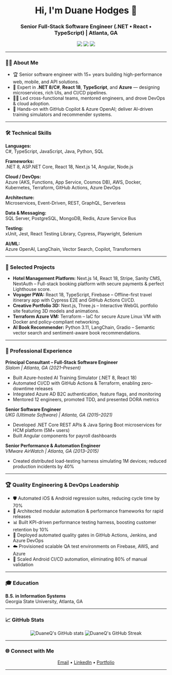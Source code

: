 <!-- Banner -->

<h1 align="center">Hi, I'm Duane Hodges 👋</h1>
<h3 align="center">Senior Full-Stack Software Engineer (.NET • React • TypeScript) | Atlanta, GA</h3>

<p align="center">
  <a href="mailto:DuaneQHodges@gmail.com"><img src="https://img.shields.io/badge/email-DuaneQHodges@gmail.com-blue?style=flat-square&logo=gmail"></a>
  <a href="https://www.linkedin.com/in/duane-hodges-904a3968"><img src="https://img.shields.io/badge/LinkedIn-Duane%20Hodges-blue?style=flat-square&logo=linkedin"></a>
  <a href="https://duaneq.github.io/NextJs-Portfolio/"><img src="https://img.shields.io/badge/Portfolio-duaneq.github.io-informational?style=flat-square&logo=github"></a>
</p>

---

### 👨‍💻 About Me

- 🏆 Senior software engineer with 15+ years building high-performance web, mobile, and API solutions.
- 🤖 Expert in **.NET 8/C#**, **React 18**, **TypeScript**, and **Azure** — designing microservices, rich UIs, and CI/CD pipelines.
- 👨‍🏫 Led cross-functional teams, mentored engineers, and drove DevOps & cloud adoption.
- 🧠 Hands-on with GitHub Copilot & Azure OpenAI; deliver AI-driven training simulators and recommender systems.

---

### 🛠️ Technical Skills

**Languages:**  
C#, TypeScript, JavaScript, Java, Python, SQL

**Frameworks:**  
.NET 8, ASP.NET Core, React 18, Next.js 14, Angular, Node.js

**Cloud / DevOps:**  
Azure (AKS, Functions, App Service, Cosmos DB), AWS, Docker, Kubernetes, Terraform, GitHub Actions, Azure DevOps

**Architecture:**  
Microservices, Event-Driven, REST, GraphQL, Serverless

**Data & Messaging:**  
SQL Server, PostgreSQL, MongoDB, Redis, Azure Service Bus

**Testing:**  
xUnit, Jest, React Testing Library, Cypress, Playwright, Selenium

**AI/ML:**  
Azure OpenAI, LangChain, Vector Search, Copilot, Transformers

---

### 🚀 Selected Projects

- **Hotel Management Platform:** Next.js 14, React 18, Stripe, Sanity CMS, NextAuth – Full-stack booking platform with secure payments & perfect Lighthouse score.
- **Voyager PWA:** React 18, TypeScript, Firebase – Offline-first travel itinerary app with Cypress E2E and GitHub Actions CI/CD.
- **Creative Portfolio 3D:** Next.js, Three.js – Interactive WebGL portfolio site featuring 3D models and animations.
- **Terraform Azure VM:** Terraform – IaC for secure Azure Linux VM with Docker and policy-compliant networking.
- **AI Book Recommender:** Python 3.11, LangChain, Gradio – Semantic vector search and sentiment-aware book recommendations.

---

### 💼 Professional Experience

**Principal Consultant – Full‑Stack Software Engineer**  
_Slalom | Atlanta, GA (2021–Present)_  
- Built Azure-hosted AI Training Simulator (.NET 8, React 18)
- Automated CI/CD with GitHub Actions & Terraform, enabling zero-downtime releases
- Integrated Azure AD B2C authentication, feature flags, and monitoring
- Mentored 12 engineers, promoted TDD, and presented DORA metrics

**Senior Software Engineer**  
_UKG (Ultimate Software) | Atlanta, GA (2015–2021)_  
- Developed .NET Core REST APIs & Java Spring Boot microservices for HCM platform (5M+ users)
- Built Angular components for payroll dashboards

**Senior Performance & Automation Engineer**  
_VMware AirWatch | Atlanta, GA (2013–2015)_  
- Created distributed load-testing harness simulating 1M devices; reduced production incidents by 40%

---

### 🏆 Quality Engineering & DevOps Leadership

- 🛡️ Automated iOS & Android regression suites, reducing cycle time by 70%
- 🧩 Architected modular automation & performance frameworks for rapid releases
- 📊 Built KPI-driven performance testing harness, boosting customer retention by 10%
- 🚀 Deployed automated quality gates in GitHub Actions, Jenkins, and Azure DevOps
- ☁️ Provisioned scalable QA test environments on Firebase, AWS, and Azure
- 🤖 Scaled Android CI/CD automation, eliminating 80% of manual validation

---

### 🎓 Education

**B.S. in Information Systems**  
Georgia State University, Atlanta, GA

---

### 📈 GitHub Stats

<p align="center">
  <img src="https://github-readme-stats.vercel.app/api?username=DuaneQ&show_icons=true&theme=react" alt="DuaneQ's GitHub stats" />
  <img src="https://github-readme-streak-stats.herokuapp.com/?user=DuaneQ&theme=react" alt="DuaneQ's GitHub Streak" />
</p>

---

### 🌐 Connect with Me

<p align="center">
  <a href="mailto:DuaneQHodges@gmail.com">Email</a> •
  <a href="https://www.linkedin.com/in/duane-hodges-904a3968">LinkedIn</a> •
  <a href="https://duaneq.github.io/NextJs-Portfolio/">Portfolio</a>
</p>

---

<!-- Optionally add fun facts, a quote, or a call-to-action here! -->

